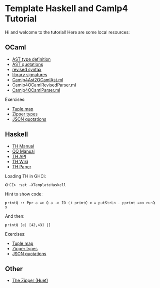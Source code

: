 # Template Haskell and Camlp4 Tutorial

Hi and welcome to the tutorial! Here are some local resources:

## OCaml

 * [AST type definition](doc/ocaml/Camlp4Ast.partial.ml.html)
 * [AST quotations](doc/ocaml/ast.html)
 * [revised syntax](doc/ocaml/revised.html)
 * [library signatures](doc/ocaml/Sig.ml.html)
 * [Camlp4Ast2OCamlAst.ml](doc/ocaml/Camlp4Ast2OCamlAst.ml.html)
 * [Camlp4OCamlRevisedParser.ml](doc/ocaml/Camlp4OCamlRevisedParser.ml.html)
 * [Camlp4OCamlParser.ml](doc/ocaml/Camlp4OCamlParser.ml.html)

Exercises:

 * [Tuple map](exercises/ocaml/tuple_map/index.html)
 * [Zipper types](exercises/ocaml/zipper/index.html)
 * [JSON quotations](exercises/ocaml/json_quot/index.html)

## Haskell

 * [TH Manual](http://www.haskell.org/ghc/docs/latest/html/users_guide/template-haskell.html)
 * [QQ Manual](http://www.haskell.org/ghc/docs/6.12.2/html/users_guide/template-haskell.html#th-quasiquotation)
 * [TH API](http://hackage.haskell.org/cgi-bin/hackage-scripts/package/template-haskell)
 * [TH Wiki](http://www.haskell.org/haskellwiki/Template_Haskell)
 * [TH Paper](http://research.microsoft.com/en-us/um/people/simonpj/papers/meta-haskell/meta-haskell.pdf)

Loading TH in GHCi:

`GHCI> :set -XTemplateHaskell`

Hint to show code:

`printQ :: Ppr a => Q a -> IO ()
printQ x = putStrLn . pprint =<< runQ x`

And then:

`printQ [e| [42,43] |]`

Exercises:

 * [Tuple map](exercises/haskell/tuple/tuple.html)
 * [Zipper types](exercises/haskell/zipper/zipper.html)
 * [JSON quotations](exercises/haskell/json-quot/json-quot.html)

## Other

 * [The Zipper (Huet)](doc/huet-zipper.pdf)
